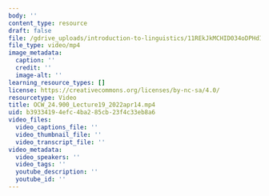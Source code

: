 ```yaml
---
body: ''
content_type: resource
draft: false
file: /gdrive_uploads/introduction-to-linguistics/11REkJkMCHID034oDPHdI1L1vG7aDmanA/ocw_24900_lecture19_2022apr14.mp4
file_type: video/mp4
image_metadata:
  caption: ''
  credit: ''
  image-alt: ''
learning_resource_types: []
license: https://creativecommons.org/licenses/by-nc-sa/4.0/
resourcetype: Video
title: OCW_24.900_Lecture19_2022apr14.mp4
uid: b3933419-4efc-4ba2-85cb-23f4c33eb8a6
video_files:
  video_captions_file: ''
  video_thumbnail_file: ''
  video_transcript_file: ''
video_metadata:
  video_speakers: ''
  video_tags: ''
  youtube_description: ''
  youtube_id: ''
---
```

